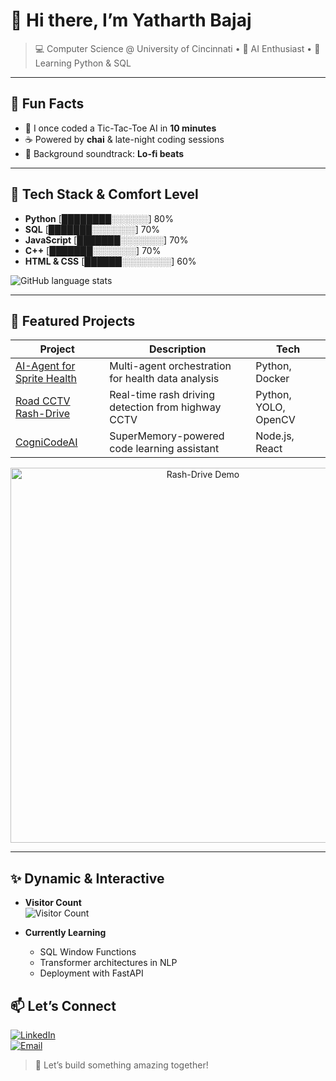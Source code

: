 # 👋 Hi there, I’m **Yatharth Bajaj**

> 💻 Computer Science @ University of Cincinnati • 🤖 AI Enthusiast • 🌱 Learning Python & SQL

---

## 🎉 Fun Facts
- 🏀 I once coded a Tic-Tac-Toe AI in **10 minutes**  
- ☕ Powered by **chai** & late-night coding sessions  
- 🎵 Background soundtrack: **Lo-fi beats**

---

## 🧰 Tech Stack & Comfort Level  
- **Python**      [████████░░░░░░] 80%  
- **SQL**         [███████░░░░░░░] 70%  
- **JavaScript**  [███████░░░░░░░] 70%  
- **C++**         [███████░░░░░░░] 70%  
- **HTML & CSS**  [██████░░░░░░░░] 60%  

![GitHub language stats](https://github-readme-stats.vercel.app/api/top-langs?username=YatharthBajaj&layout=compact)

---

## 🚀 Featured Projects

| Project                                         | Description                                         | Tech              |
| ----------------------------------------------- | --------------------------------------------------- | ----------------- |
| [AI-Agent for Sprite Health](https://github.com/YatharthBajaj/sprite-health-ai) | Multi-agent orchestration for health data analysis  | Python, Docker    |
| [Road CCTV Rash-Drive](https://github.com/YatharthBajaj/rash-drive)         | Real-time rash driving detection from highway CCTV  | Python, YOLO, OpenCV |
| [CogniCodeAI](https://github.com/YatharthBajaj/cognicode-ai)               | SuperMemory-powered code learning assistant         | Node.js, React    |

<p align="center">
  <img src="https://user-images.githubusercontent.com/.../rashdrive-demo.gif" alt="Rash-Drive Demo" width="600"/>
</p>

---

## ✨ Dynamic & Interactive

- **Visitor Count**  
  ![Visitor Count](https://profile-counter.glitch.me/YatharthBajaj/count.svg)

- **Currently Learning**  
  - SQL Window Functions  
  - Transformer architectures in NLP  
  - Deployment with FastAPI  


## 📫 Let’s Connect

[![LinkedIn](https://img.shields.io/badge/LinkedIn-0A66C2?style=flat&logo=linkedin&logoColor=white)](https://linkedin.com/in/yatharth-bajaj)  
[![Email](https://img.shields.io/badge/Email-D14836?style=flat&logo=gmail&logoColor=white)](mailto:bajajyh@mail.uc.edu)

> 🚀 Let’s build something amazing together!
